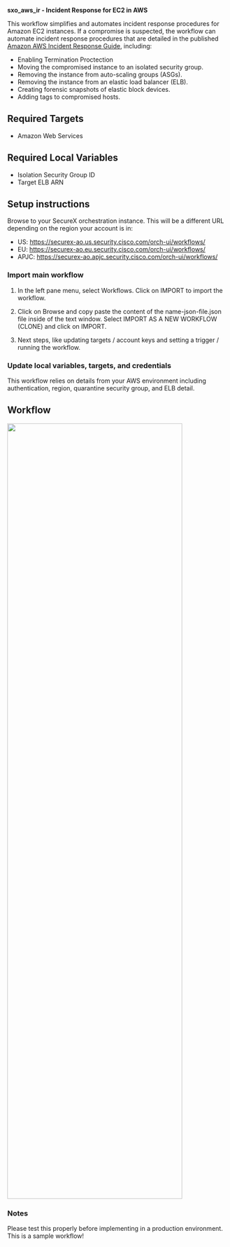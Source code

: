 **sxo\_aws\_ir - Incident Response for EC2 in AWS**

This workflow simplifies and automates incident response procedures for Amazon EC2 instances. If a compromise is suspected, the workflow can automate incident response procedures that are detailed in the published [Amazon AWS Incident Response Guide](https://docs.aws.amazon.com/whitepapers/latest/aws-security-incident-response-guide/aws-security-incident-response-guide.pdf), including:

* Enabling Termination Proctection
* Moving the compromised instance to an isolated security group.
* Removing the instance from auto-scaling groups (ASGs).
* Removing the instance from an elastic load balancer (ELB).
* Creating forensic snapshots of elastic block devices.
* Adding tags to compromised hosts. 

## Required Targets

* Amazon Web Services

## Required Local Variables
* Isolation Security Group ID
* Target ELB ARN

## Setup instructions

Browse to your SecureX orchestration instance. This will be a different URL depending on the region your account is in:

* US: https://securex-ao.us.security.cisco.com/orch-ui/workflows/
* EU: https://securex-ao.eu.security.cisco.com/orch-ui/workflows/
* APJC: https://securex-ao.apjc.security.cisco.com/orch-ui/workflows/

### Import main workflow

1. In the left pane menu, select Workflows. Click on IMPORT to import the workflow.

2. Click on Browse and copy paste the content of the name-json-file.json file inside of the text window. Select IMPORT AS A NEW WORKFLOW (CLONE) and click on IMPORT.

3. Next steps, like updating targets / account keys and setting a trigger / running the workflow.

### Update local variables, targets, and credentials

This workflow relies on details from your AWS environment including authentication, region, quarantine security group, and ELB detail.

## Workflow

<img src="https://github.com/briansak/sxo_aws_ir/blob/main/img/workflow.png" width="400" height="1770">

### Notes
Please test this properly before implementing in a production environment. This is a sample workflow!
